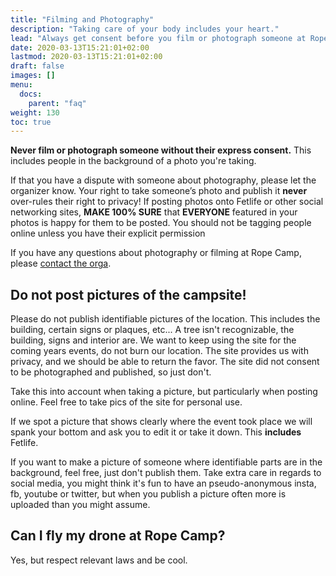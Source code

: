 ```yaml
---
title: "Filming and Photography"
description: "Taking care of your body includes your heart."
lead: "Always get consent before you film or photograph someone at Rope Camp."
date: 2020-03-13T15:21:01+02:00
lastmod: 2020-03-13T15:21:01+02:00
draft: false
images: []
menu: 
  docs:
    parent: "faq"
weight: 130
toc: true
---
```


**Never film or photograph someone without their express consent.** This includes people in the background of a photo you're taking.

If that you have a dispute with someone about photography, please let the organizer know. Your right to take someone’s photo and publish it **never** over-rules their right to privacy! If posting photos onto Fetlife or other social networking sites, **MAKE 100% SURE** that **EVERYONE** featured in your photos is happy for them to be posted. You should not be tagging people online unless you have their explicit permission

If you have any questions about photography or filming at Rope Camp, please [contact the orga](contact.md).

## Do not post pictures of the campsite!

Please do not publish identifiable pictures of the location. This includes the building, certain signs or plaques, etc... A tree isn't recognizable, the building, signs and interior are. 
We want to keep using the site for the coming years events, do not burn our location. The site provides us with privacy, and we should be able to return the favor. The site did not consent to be photographed and published, so just don't.  

Take this into account when taking a picture, but particularly when posting online. Feel free to take pics of the site for personal use.

If we spot a picture that shows clearly where the event took place we will spank your bottom and ask you to edit it or take it down. This **includes** Fetlife.

If you want to make a picture of someone where identifiable parts are in the background, feel free, just don't publish them. Take extra care in regards to social media, you might think it's fun to have an pseudo-anonymous insta, fb, youtube or twitter, but when you publish a picture often more is uploaded than you might assume.

## Can I fly my drone at Rope Camp?

Yes, but respect relevant laws and be cool.
